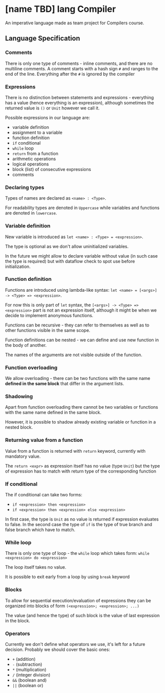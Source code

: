 # [name TBD] lang Compiler

An imperative language made as team project for Compilers course.

## Language Specification

### Comments

There is only one type of comments - inline comments, and there are no multiline comments.
A comment starts with a hash sign `#` and ranges to the end of the line. Everything after the `#` is  ignored by the compiler

### Expressions
There is no distinction between statements and expressions - everything has a value (hence everything is an expression), although sometimes the returned value is `()` or `Unit` however we call it.

Possible expressions in our language are:
- variable definition
- assignment to a variable
- function definition
- `if` conditional
- `while` loop
- `return` from a function
- arithmetic operations
- logical operations
- block (list) of consecutive expressions
- comments

### Declaring types

Types of names are declared as `<name> : <Type>`.

For readability types are denoted in `Uppercase` while variables and functions are denoted in `lowercase`.

### Variable definition

New variable is introduced as `let <name> : <Type> = <expression>`. 

The type is optional as we don't allow uninitialized variables.

In the future we might allow to declare variable without value (in such case the type is required) but with dataflow check to spot use before initialization.

### Function definition

Functions are introduced using lambda-like syntax: `let <name> = [<args>] -> <Type> => <expression>`.

For now this is only part of `let` syntax, the `[<args>] -> <Type> => <expression>` part is not an expression itself, although it might be when we decide to implement anonymous functions.

Functions can be recursive - they can refer to themselves as well as to other functions visible in the same scope.

Function definitions can be nested - we can define and use new function in the body of another.

The names of the arguments are not visible outside of the function.

### Function overloading

We allow overloading - there can be two functions with the same name **defined in the same block** that differ in the argument lists.

### Shadowing

Apart from function overloading there cannot be two variables or functions with the same name defined in the same block.

However, it is possible to shadow already existing variable or function in a nested block.

### Returning value from a function

Value from a function is returned with `return` keyword, currently with mandatory value. 

The `return <expr>` as expression itself has no value (type `Unit`) but the type of expression has to match with return type of the corresponding function

### If conditional

The if conditional can take two forms:
- `if <expression> then <expression>`
- `if <expression> then <expression> else <expression>`

In first case, the type is `Unit` as no value is returned if expression evaluates to false.
In the second case the type of `if` is the type of true branch and false branch which have to match.

### While loop

There is only one type of loop - the `while` loop which takes form: `while <expression> do <expression>`

The loop itself takes no value.

It is possible to exit early from a loop by using `break` keyword

### Blocks

To allow for sequential execution/evaluation of expressions they can be organized into blocks of form `(<expression>; <expression>; ...)`

The value (and hence the type) of such block is the value of last expression in the block.


### Operators

Currently we don't define what operators we use, it's left for a future decision.
Probably we should cover the basic ones:
- `+` (addition)
- `-` (subtraction)
- `*` (multiplication)
- `/` (integer division)
- `&&` (boolean and)
- `||` (boolean or)
